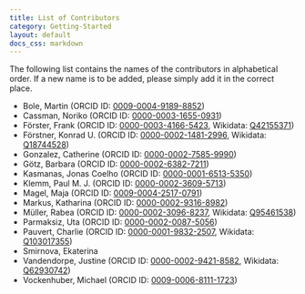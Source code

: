 ```yaml
---
title: List of Contributors
category: Getting-Started
layout: default
docs_css: markdown
---
```


The following list contains the names of the contributors in alphabetical order. If a new name is to be added, please simply add it in the correct place.

* Bole, Martin (ORCID ID: [0009-0004-9189-8852](https://orcid.org/0009-0004-9189-8852))
* Cassman, Noriko (ORCID ID: [0000-0003-1655-0931](https://orcid.org/0000-0003-1655-0931))
* Förster, Frank (ORCID ID: [0000-0003-4166-5423](https://orcid.org/0000-0003-4166-5423), Wikidata: [Q42155371](https://www.wikidata.org/wiki/Q42155371))
* Förstner, Konrad U. (ORCID ID: [0000-0002-1481-2996](http://orcid.org/0000-0002-1481-2996), Wikidata: [Q18744528](https://www.wikidata.org/wiki/Q18744528))
* Gonzalez, Catherine (ORCID ID: [0000-0002-7585-9990](https://orcid.org/0000-0002-7585-9990))
* Götz, Barbara (ORCID ID: [0000-0002-6382-7211](https://orcid.org/0000-0002-6382-7211))
* Kasmanas, Jonas Coelho (ORCID ID: [0000-0001-6513-5350](https://orcid.org/0000-0001-6513-5350))
* Klemm, Paul M. J. (ORCID ID: [0000-0002-3609-5713](https://orcid.org/0000-0002-3609-5713))
* Magel, Maja (ORCID ID: [0009-0004-2517-0791](https://orcid.org/0009-0004-2517-0791))
* Markus, Katharina (ORCID ID: [0000-0002-9316-8982](https://orcid.org/0000-0002-9316-8982))
* Müller, Rabea (ORCID ID: [0000-0002-3096-8237](https://orcid.org/0000-0002-3096-8237), Wikidata: [Q95461538](https://www.wikidata.org/wiki/Q95461538))
* Parmaksiz, Uta (ORCID ID: [0000-0002-0087-5056](https://orcid.org/0000-0002-0087-5056))
* Pauvert, Charlie (ORCID ID: [0000-0001-9832-2507](https://orcid.org/0000-0001-9832-2507), Wikidata: [Q103017355](https://www.wikidata.org/wiki/Q103017355))
* Smirnova, Ekaterina
* Vandendorpe, Justine (ORCID ID: [0000-0002-9421-8582](https://orcid.org/0000-0002-9421-8582), Wikidata: [Q62930742](https://www.wikidata.org/wiki/Q62930742))
* Vockenhuber, Michael (ORCID ID: [0009-0006-8111-1723](https://orcid.org/0009-0006-8111-1723))
